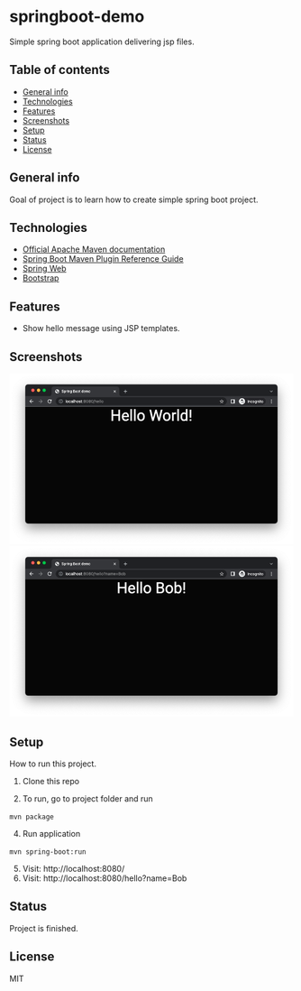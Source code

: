 # springboot-demo
Simple spring boot application delivering jsp files.

## Table of contents
* [General info](#general-info)
* [Technologies](#technologies)
* [Features](#features)
* [Screenshots](#screenshots)
* [Setup](#setup)
* [Status](#status)
* [License](#license)

## General info
Goal of project is to learn how to create simple spring boot project.

## Technologies
* [Official Apache Maven documentation](https://maven.apache.org/guides/index.html)
* [Spring Boot Maven Plugin Reference Guide](https://docs.spring.io/spring-boot/docs/2.6.4/maven-plugin/reference/html/)
* [Spring Web](https://docs.spring.io/spring-boot/docs/2.6.4/reference/htmlsingle/#boot-features-developing-web-applications)
* [Bootstrap](https://getbootstrap.com/)

## Features
* Show hello message using JSP templates.

## Screenshots
![Screen1](./doc/screen1.png)
![Screen2](./doc/screen2.png)

## Setup
How to run this project.

1. Clone this repo

2. To run, go to project folder and run

```mvn package```

4. Run application

```mvn spring-boot:run```

5. Visit: http://localhost:8080/
6. Visit: http://localhost:8080/hello?name=Bob

## Status
Project is finished.

## License
MIT